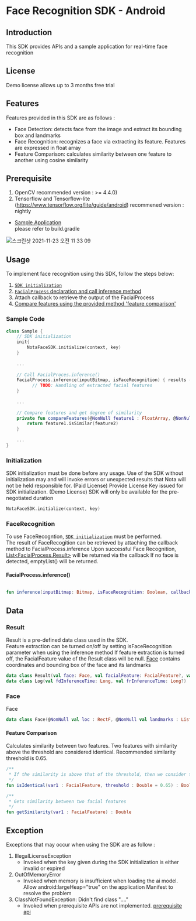 # Face Recognition SDK - Android

## Introduction
This SDK provides APIs and a sample application for real-time face recognition 

## License
Demo license allows up to 3 months free trial

## Features
Features provided in this SDK are as follows :
* Face Detection: detects face from the image and extract its bounding box and landmarks
* Face Recognition: recognizes a face via extracting its feature. Features are expressed in float array
* Feature Comparison: calculates similarity between one feature to another using cosine similarity

## Prerequisite
1. OpenCV 
   recommended version : >= 4.4.0)
2. Tensorflow and Tensorflow-lite (https://www.tensorflow.org/lite/guide/android) 
   recommened version : nightly 

- [Sample Application](https://github.com/nota-github/Nota_FaceSDK_Sample_Android/tree/main/facesdksample) <br />
please refer to build.gradle

![스크린샷 2021-11-23 오전 11 33 09](https://user-images.githubusercontent.com/75300554/142963202-2e5560c2-0b1b-4cca-8c16-ccbf8013f9d1.png) <br />
    
## Usage
To implement face recognition using this SDK, follow the steps below:
1. [`SDK initialization`](#initialization)
2. [`FacialProcess` declaration and call inference method](#FacialProcess)
3. Attach callback to retrieve the output of the FacialProcess
4. [Compare features using the provided method 'feature comparison'](#featurecomparison)
  
   
     
### Sample Code
```kotlin
class Sample {
    // SDK initialization
    init{
        NotaFaceSDK.initialize(context, key)
    } 
    
    ...
    
    // Call FacialProces.inference()
    FacialProcess.inference(inputBitmap, isFaceRecognition) { results ->
          // TODO: Handling of extracted facial features
    }
    
    ...
    
    // Compare features and get degree of similarity
    private fun compareFeatures(@NonNull feature1 : FloatArray, @NonNull feature2 : FloatArray) : Double {
        return feature1.isSimilar(feature2)
    }
    
    ...
}

```
  
### Initialization
SDK initialization must be done before any usage. Use of the SDK without initialization may and will invoke errors or unexpected results that Nota will not be held responsible for.
(Paid License) Provide License Key issued for SDK initialization.
(Demo License) SDK will only be available for the pre-negotiated duration

```kotlin
NotaFaceSDK.initialize(context, key)
```
  
### FaceRecognition
To use FaceRecogntion, [`SDK initialization`](#initialization) must be performed.  
The result of FaceRecogition can be retrieved by attaching the callback method to FacialProcess.inference
Upon successful Face Recognition, [List<FacialProcess.Result>](#Result) will be returned via the callback
If no face is detected, emptyList() will be returned.  
  
#### FacialProcess.inference()

```kotlin

fun inference(inputBitmap: Bitmap, isFaceRecognition: Boolean, callback:(result: List<Result>)->Unit)

```
  
  
## Data
### Result
Result is a pre-defined data class used in the SDK.  
Feature extraction can be turned on/off by setting isFaceRecognition parameter when using the inference method
If feature extraction is turned off, the FacialFeature value of the Result class will be null.
[Face](#face) contains coordinates and bounding box of the face and its landmarks
```kotlin
data class Result(val face: Face, val facialFeature: FacialFeature?, val detectedFaceBitmap: Bitmap, val log: Log)
data class Log(val fdInferenceTime: Long, val frInferenceTime: Long?)
```


### Face
Face
```kotlin
data class Face(@NonNull val loc : RectF, @NonNull val landmarks : List<PointF>)
```

#### Feature Comparison
Calculates similarity between two features. Two features with similarity above the threshold are considered identical. Recommended similarity threshold is 0.65.

```kotlin
/**
 * If the similarity is above that of the threshold, then we consider two features to be identical
 */
fun isIdentical(var1 : FacialFeature, threshold : Double = 0.65) : Boolean

/**
 * Gets similarity between two facial features
 */
fun getSimilarity(var1 : FacialFeature) : Double

```

## Exception
Exceptions that may occur when using the SDK are as follow : 

1. IllegalLicenseException 
   - Invoked when the key given during the SDK initialization is either invalid or expired
2. OutOfMemoryError
   - Invoked when memory is insufficient when loading the ai model. Allow android:largeHeap="true" on the application Manifest to resolve the problem
3. ClassNotFoundException: Didn't find class "...."
   - Invoked when prerequisite APIs are not implemented. [prerequisite api](#Prerequisite)
